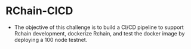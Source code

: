 # RChain-CICD

- The objective of this challenge is to build a CI/CD pipeline to support Rchain development, dockerize Rchain, and test the docker image by deploying a 100 node testnet.
